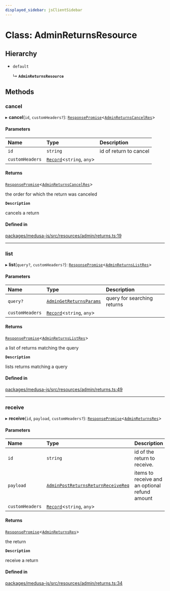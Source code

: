```yaml
---
displayed_sidebar: jsClientSidebar
---
```


# Class: AdminReturnsResource

## Hierarchy

- `default`

  ↳ **`AdminReturnsResource`**

## Methods

### cancel

▸ **cancel**(`id`, `customHeaders?`): [`ResponsePromise`](../modules/internal-12.md#responsepromise)<[`AdminReturnsCancelRes`](../modules/internal-8.internal.md#adminreturnscancelres)\>

#### Parameters

| Name | Type | Description |
| :------ | :------ | :------ |
| `id` | `string` | id of return to cancel |
| `customHeaders` | [`Record`](../modules/internal.md#record)<`string`, `any`\> |  |

#### Returns

[`ResponsePromise`](../modules/internal-12.md#responsepromise)<[`AdminReturnsCancelRes`](../modules/internal-8.internal.md#adminreturnscancelres)\>

the order for which the return was canceled

**`Description`**

cancels a return

#### Defined in

[packages/medusa-js/src/resources/admin/returns.ts:19](https://github.com/medusajs/medusa/blob/b38f73726/packages/medusa-js/src/resources/admin/returns.ts#L19)

___

### list

▸ **list**(`query?`, `customHeaders?`): [`ResponsePromise`](../modules/internal-12.md#responsepromise)<[`AdminReturnsListRes`](../modules/internal-8.internal.md#adminreturnslistres)\>

#### Parameters

| Name | Type | Description |
| :------ | :------ | :------ |
| `query?` | [`AdminGetReturnsParams`](internal-8.internal.AdminGetReturnsParams.md) | query for searching returns |
| `customHeaders` | [`Record`](../modules/internal.md#record)<`string`, `any`\> |  |

#### Returns

[`ResponsePromise`](../modules/internal-12.md#responsepromise)<[`AdminReturnsListRes`](../modules/internal-8.internal.md#adminreturnslistres)\>

a list of returns matching the query

**`Description`**

lists returns matching a query

#### Defined in

[packages/medusa-js/src/resources/admin/returns.ts:49](https://github.com/medusajs/medusa/blob/b38f73726/packages/medusa-js/src/resources/admin/returns.ts#L49)

___

### receive

▸ **receive**(`id`, `payload`, `customHeaders?`): [`ResponsePromise`](../modules/internal-12.md#responsepromise)<[`AdminReturnsRes`](../modules/internal-8.internal.md#adminreturnsres)\>

#### Parameters

| Name | Type | Description |
| :------ | :------ | :------ |
| `id` | `string` | id of the return to receive. |
| `payload` | [`AdminPostReturnsReturnReceiveReq`](internal-8.internal.AdminPostReturnsReturnReceiveReq.md) | items to receive and an optional refund amount |
| `customHeaders` | [`Record`](../modules/internal.md#record)<`string`, `any`\> |  |

#### Returns

[`ResponsePromise`](../modules/internal-12.md#responsepromise)<[`AdminReturnsRes`](../modules/internal-8.internal.md#adminreturnsres)\>

the return

**`Description`**

receive a return

#### Defined in

[packages/medusa-js/src/resources/admin/returns.ts:34](https://github.com/medusajs/medusa/blob/b38f73726/packages/medusa-js/src/resources/admin/returns.ts#L34)

